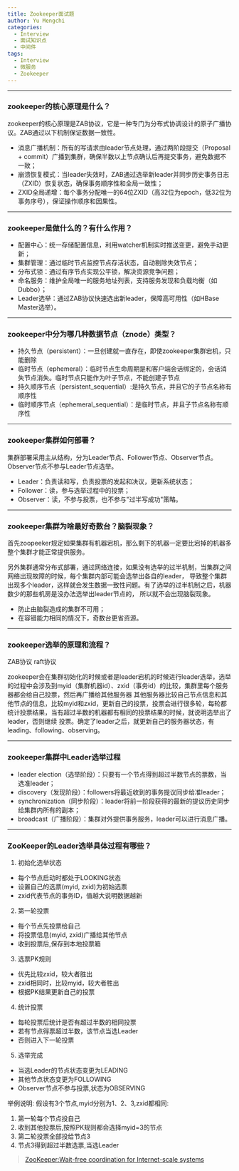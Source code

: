 ```yaml
---
title: Zookeeper面试题
author: Yu Mengchi
categories:
  - Interview 
  - 面试知识点
  - 中间件
tags:
  - Interview
  - 微服务
  - Zookeeper
---
```


---
### zookeeper的核心原理是什么？

zookeeper的核心原理是ZAB协议，它是一种专门为分布式协调设计的原子广播协议。ZAB通过以下机制保证数据一致性。

- 消息广播机制：所有的写请求由leader节点处理，通过两阶段提交（Proposal + commit）广播到集群，确保半数以上节点确认后再提交事务，避免数据不一致；
- 崩溃恢复模式：当leader失效时，ZAB通过选举新leader并同步历史事务日志（ZXID）恢复状态，确保事务顺序性和全局一致性；
- ZXID全局递增：每个事务分配唯一的64位ZXID（高32位为epoch，低32位为事务序号），保证操作顺序和因果性。

---
### zookeeper是做什么的？有什么作用？

- 配置中心：统一存储配置信息，利用watcher机制实时推送变更，避免手动更新；
- 集群管理：通过临时节点监控节点存活状态，自动剔除失效节点；
- 分布式锁：通过有序节点实现公平锁，解决资源竞争问题；
- 命名服务：维护全局唯一的服务地址列表，支持服务发现和负载均衡（如Dubbo）；
- Leader选举：通过ZAB协议快速选出新leader，保障高可用性（如HBase Master选举）。

---
### zookeeper中分为哪几种数据节点（znode）类型？

- 持久节点（persistent）：一旦创建就一直存在，即使zookeeper集群宕机，只能删除
- 临时节点（ephemeral）：临时节点生命周期是和客户端会话绑定的，会话消失节点消失。临时节点只能作为叶子节点，不能创建子节点
- 持久顺序节点（persistent_sequential）:是持久节点，并且它的子节点名称有顺序性
- 临时顺序节点（ephemeral_sequential）：是临时节点，并且子节点名称有顺序性

---
### zookeeper集群如何部署？

集群部署采用主从结构，分为Leader节点、Follower节点、Observer节点。Observer节点不参与Leader节点选举。

- Leader：负责读和写，负责投票的发起和决议，更新系统状态；
- Follower：读，参与选举过程中的投票；
- Observer：读，不参与投票，也不参与"过半写成功"策略。

---
### zookeeper集群为啥最好奇数台？脑裂现象？

首先zoopeeker规定如果集群有机器宕机，那么剩下的机器一定要比宕掉的机器多整个集群才能正常提供服务。

另外集群通常分布式部署，通过网络连接，如果没有选举的过半机制，当集群之间网络出现故障的时候，每个集群内部可能会选举出各自的leader，
导致整个集群出现多个leader，这样就会发生数据一致性问题。有了选举的过半机制之后，机器数少的那些机房是没办法选举出leader节点的，
所以就不会出现脑裂现象。

- 防止由脑裂造成的集群不可用；
- 在容错能力相同的情况下，奇数台更省资源。

---
### zookeeper选举的原理和流程？

ZAB协议 raft协议

zookeeper会在集群初始化的时候或者是leader宕机的时候进行leader选举，选举的过程中会涉及到myid（集群机器id）、zxid（事务id）的比较，集群里每个服务器都会给自己投票，然后再广播给其他服务器
其他服务器比较自己节点信息和其他节点的信息，比较myid和zxid，更新自己的投票，投票会进行很多轮，每轮都统计投票结果，当有超过半数的机器都有相同的投票结果的时候，就说明选举出了leader，否则继续
投票。确定了leader之后，就更新自己的服务器状态，有leading、following、observing。

---
### zookeeper集群中Leader选举过程

- leader election（选举阶段）：只要有一个节点得到超过半数节点的票数，当选准leader；
- discovery（发现阶段）：followers将最近收到的事务提议同步给准leader；
- synchronization（同步阶段）：leader将前一阶段获得的最新的提议历史同步给集群内所有的副本；
- broadcast（广播阶段）：集群对外提供事务服务，leader可以进行消息广播。

---
### ZooKeeper的Leader选举具体过程有哪些？

1. 初始化选举状态
- 每个节点启动时都处于LOOKING状态
- 设置自己的选票(myid, zxid)为初始选票
- zxid代表节点的事务ID，值越大说明数据越新

2. 第一轮投票
- 每个节点先投票给自己
- 将投票信息(myid, zxid)广播给其他节点
- 收到投票后,保存到本地投票箱

3. 选票PK规则
- 优先比较zxid，较大者胜出
- zxid相同时，比较myid，较大者胜出
- 根据PK结果更新自己的投票

4. 统计投票
- 每轮投票后统计是否有超过半数的相同投票
- 若有节点得票超过半数，该节点当选Leader
- 否则进入下一轮投票

5. 选举完成
- 当选Leader的节点状态变更为LEADING
- 其他节点状态变更为FOLLOWING
- Observer节点不参与投票,状态为OBSERVING

举例说明:
假设有3个节点,myid分别为1、2、3,zxid都相同:
1. 第一轮每个节点投自己
2. 收到其他投票后,按照PK规则都会选择myid=3的节点
3. 第二轮投票全部投给节点3
4. 节点3得到超过半数选票,当选Leader

>[ZooKeeper:Wait-free coordination for Internet-scale systems](http://web.eecs.umich.edu/~manosk/assets/slides/f21/zookeeper.pdf)
